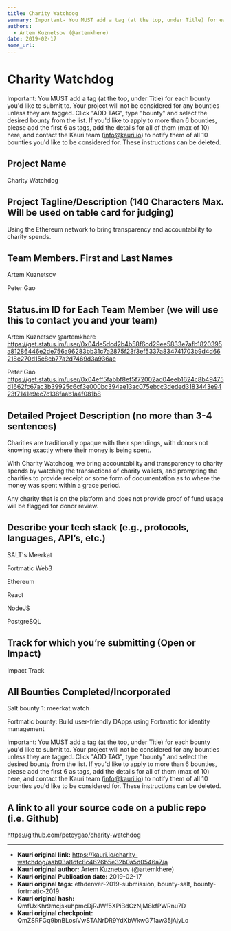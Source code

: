 ```yaml
---
title: Charity Watchdog
summary: Important- You MUST add a tag (at the top, under Title) for each bounty youd like to submit to. Your project will not be considered for any bounties unless they are tagged. Click ADD TAG, type bounty and select the desired bounty from the list. If youd like to apply to more than 6 bounties, please add the first 6 as tags, add the details for all of them (max of 10) here, and contact the Kauri team (info@kauri.io) to notify them of all 10 bounties youd like to be considered for. These instruction
authors:
  - Artem Kuznetsov (@artemkhere)
date: 2019-02-17
some_url: 
---
```


# Charity Watchdog


Important: You MUST add a tag (at the top, under Title) for each bounty you'd like to submit to. Your project will not be considered for any bounties unless they are tagged. Click "ADD TAG", type "bounty" and select the desired bounty from the list. If you'd like to apply to more than 6 bounties, please add the first 6 as tags, add the details for all of them (max of 10) here, and contact the Kauri team (info@kauri.io) to notify them of all 10 bounties you'd like to be considered for. These instructions can be deleted.

## Project Name
Charity Watchdog


## Project Tagline/Description (140 Characters Max. Will be used on table card for judging)
Using the Ethereum network to bring transparency and accountability to charity spends.


## Team Members. First and Last Names
Artem Kuznetsov

Peter Gao


## Status.im ID for Each Team Member (we will use this to contact you and your team)
Artem Kuznetsov @artemkhere
https://get.status.im/user/0x04de5dcd2b4b58f6cd29ee5833e7afb1820395a81286446e2de756a96283bb31c7a2875f23f3ef5337a834741703b9d4d66218e270d15e8cb77a2d7469d3a936ae

Peter Gao
https://get.status.im/user/0x04eff5fabbf8ef5f72002ad04eeb1624c8b49475d1662fc67ac3b39925c6cf3e000bc394ae13ac075ebcc3deded3183443e9423f7141e9ec7c138faab1a4f081b8

## Detailed Project Description (no more than 3-4 sentences)
Charities are traditionally opaque with their spendings, with donors not knowing exactly where their money is being spent.

With Charity Watchdog, we bring accountability and transparency to charity spends by watching the transactions of charity wallets, and prompting the charities to provide receipt or some form of documentation as to where the money was spent within a grace period.

Any charity that is on the platform and does not provide proof of fund usage will be flagged for donor review.

## Describe your tech stack (e.g., protocols, languages, API’s, etc.)
SALT's Meerkat

Fortmatic Web3

Ethereum

React

NodeJS

PostgreSQL

## Track for which you’re submitting (Open or Impact)
Impact Track

## All Bounties Completed/Incorporated

Salt bounty 1: meerkat watch

Fortmatic bounty: Build user-friendly DApps using Fortmatic for identity management


Important: You MUST add a tag (at the top, under Title) for each bounty you'd like to submit to. Your project will not be considered for any bounties unless they are tagged. Click "ADD TAG", type "bounty" and select the desired bounty from the list. If you'd like to apply to more than 6 bounties, please add the first 6 as tags, add the details for all of them (max of 10) here, and contact the Kauri team (info@kauri.io) to notify them of all 10 bounties you'd like to be considered for. These instructions can be deleted.

## A link to all your source code on a public repo (i.e. Github)
https://github.com/peteygao/charity-watchdog





---

- **Kauri original link:** https://kauri.io/charity-watchdog/aab03a8dfc8c4626b5e32b0a5d0546a7/a
- **Kauri original author:** Artem Kuznetsov (@artemkhere)
- **Kauri original Publication date:** 2019-02-17
- **Kauri original tags:** ethdenver-2019-submission, bounty-salt, bounty-fortmatic-2019
- **Kauri original hash:** QmfUxKhr9mcjskuhpmcDjRJWf5XPiBdCzNjM8kfPWRnu7D
- **Kauri original checkpoint:** QmZSRFGq9bnBLosiVwSTANrDR9YdXbWkwG71aw35jAjyLo



